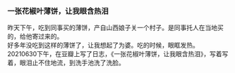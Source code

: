 ### 一张花椒叶薄饼，让我眼含热泪  
昨天下午，吃到同事买的薄饼，产自山西娘子关一个村子。是同事托人在当地买的，给他寄过来的。  
好多年没吃到这样的薄饼了，让我想起了为婆。吃的时候，眼眶发热。  
20210630下午，在豆瓣上写了日志，《一张花椒叶薄饼，让我眼含热泪》，写着写着，眼泪止不住地流，到洗手池洗了洗脸。
